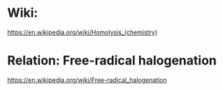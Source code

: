 # Wiki:
https://en.wikipedia.org/wiki/Homolysis_(chemistry)

# Relation: Free-radical halogenation
https://en.wikipedia.org/wiki/Free-radical_halogenation
